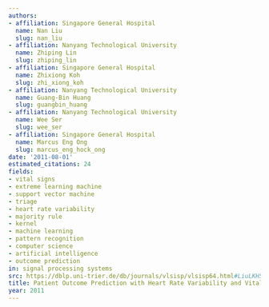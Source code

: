 ```yaml
---
authors:
- affiliation: Singapore General Hospital
  name: Nan Liu
  slug: nan_liu
- affiliation: Nanyang Technological University
  name: Zhiping Lin
  slug: zhiping_lin
- affiliation: Singapore General Hospital
  name: Zhixiong Koh
  slug: zhi_xiong_koh
- affiliation: Nanyang Technological University
  name: Guang-Bin Huang
  slug: guangbin_huang
- affiliation: Nanyang Technological University
  name: Wee Ser
  slug: wee_ser
- affiliation: Singapore General Hospital
  name: Marcus Eng Ong
  slug: marcus_eng_hock_ong
date: '2011-08-01'
estimated_citations: 24
fields:
- vital signs
- extreme learning machine
- support vector machine
- triage
- heart rate variability
- majority rule
- kernel
- machine learning
- pattern recognition
- computer science
- artificial intelligence
- outcome prediction
in: signal processing systems
src: https://dblp.uni-trier.de/db/journals/vlsisp/vlsisp64.html#LiuLKHSO11
title: Patient Outcome Prediction with Heart Rate Variability and Vital Signs
year: 2011
---
```

